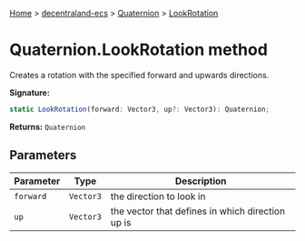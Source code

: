 [Home](./index) &gt; [decentraland-ecs](./decentraland-ecs.md) &gt; [Quaternion](./decentraland-ecs.quaternion.md) &gt; [LookRotation](./decentraland-ecs.quaternion.lookrotation.md)

# Quaternion.LookRotation method

Creates a rotation with the specified forward and upwards directions.

**Signature:**
```javascript
static LookRotation(forward: Vector3, up?: Vector3): Quaternion;
```
**Returns:** `Quaternion`

## Parameters

|  Parameter | Type | Description |
|  --- | --- | --- |
|  `forward` | `Vector3` | the direction to look in |
|  `up` | `Vector3` | the vector that defines in which direction up is |

